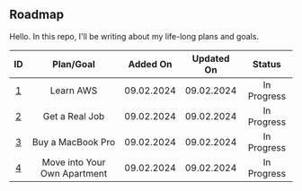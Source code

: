 ## Roadmap

Hello. In this repo, I'll be writing about my life-long plans and goals.

|    ID     |          Plan/Goal           |  Added On  | Updated On |   Status    |
| :-------: | :--------------------------: | :--------: | :--------: | :---------: |
| [1](1.md) |          Learn AWS           | 09.02.2024 | 09.02.2024 | In Progress |
| [2](2.md) |        Get a Real Job        | 09.02.2024 | 09.02.2024 | In Progress |
| [3](3.md) |      Buy a MacBook Pro       | 09.02.2024 | 09.02.2024 | In Progress |
| [4](4.md) | Move into Your Own Apartment | 09.02.2024 | 09.02.2024 | In Progress |
